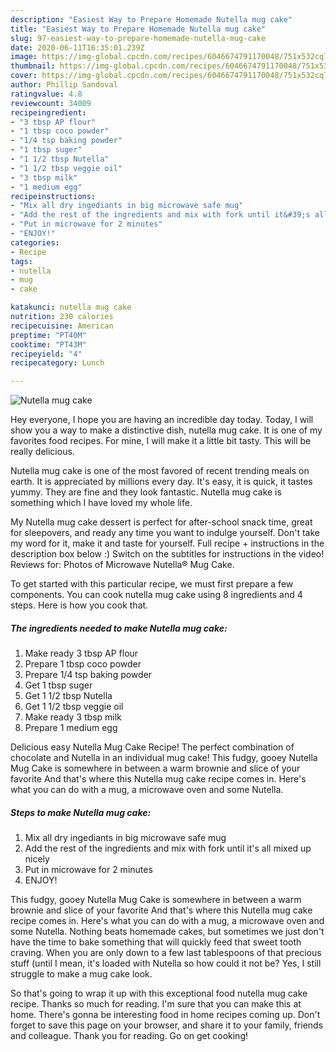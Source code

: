 ```yaml
---
description: "Easiest Way to Prepare Homemade Nutella mug cake"
title: "Easiest Way to Prepare Homemade Nutella mug cake"
slug: 97-easiest-way-to-prepare-homemade-nutella-mug-cake
date: 2020-06-11T16:35:01.239Z
image: https://img-global.cpcdn.com/recipes/6046674791170048/751x532cq70/nutella-mug-cake-recipe-main-photo.jpg
thumbnail: https://img-global.cpcdn.com/recipes/6046674791170048/751x532cq70/nutella-mug-cake-recipe-main-photo.jpg
cover: https://img-global.cpcdn.com/recipes/6046674791170048/751x532cq70/nutella-mug-cake-recipe-main-photo.jpg
author: Phillip Sandoval
ratingvalue: 4.8
reviewcount: 34009
recipeingredient:
- "3 tbsp AP flour"
- "1 tbsp coco powder"
- "1/4 tsp baking powder"
- "1 tbsp suger"
- "1 1/2 tbsp Nutella"
- "1 1/2 tbsp veggie oil"
- "3 tbsp milk"
- "1 medium egg"
recipeinstructions:
- "Mix all dry ingediants in big microwave safe mug"
- "Add the rest of the ingredients and mix with fork until it&#39;s all mixed up nicely"
- "Put in microwave for 2 minutes"
- "ENJOY!"
categories:
- Recipe
tags:
- nutella
- mug
- cake

katakunci: nutella mug cake 
nutrition: 230 calories
recipecuisine: American
preptime: "PT40M"
cooktime: "PT43M"
recipeyield: "4"
recipecategory: Lunch

---
```



![Nutella mug cake](https://img-global.cpcdn.com/recipes/6046674791170048/751x532cq70/nutella-mug-cake-recipe-main-photo.jpg)

Hey everyone, I hope you are having an incredible day today. Today, I will show you a way to make a distinctive dish, nutella mug cake. It is one of my favorites food recipes. For mine, I will make it a little bit tasty. This will be really delicious.

Nutella mug cake is one of the most favored of recent trending meals on earth. It is appreciated by millions every day. It's easy, it is quick, it tastes yummy. They are fine and they look fantastic. Nutella mug cake is something which I have loved my whole life.

My Nutella mug cake dessert is perfect for after-school snack time, great for sleepovers, and ready any time you want to indulge yourself. Don&#39;t take my word for it, make it and taste for yourself. Full recipe + instructions in the description box below :) Switch on the subtitles for instructions in the video! Reviews for: Photos of Microwave Nutella® Mug Cake.


To get started with this particular recipe, we must first prepare a few components. You can cook nutella mug cake using 8 ingredients and 4 steps. Here is how you cook that.

<!--inarticleads1-->

##### The ingredients needed to make Nutella mug cake:

1. Make ready 3 tbsp AP flour
1. Prepare 1 tbsp coco powder
1. Prepare 1/4 tsp baking powder
1. Get 1 tbsp suger
1. Get 1 1/2 tbsp Nutella
1. Get 1 1/2 tbsp veggie oil
1. Make ready 3 tbsp milk
1. Prepare 1 medium egg


Delicious easy Nutella Mug Cake Recipe! The perfect combination of chocolate and Nutella in an individual mug cake! This fudgy, gooey Nutella Mug Cake is somewhere in between a warm brownie and slice of your favorite And that&#39;s where this Nutella mug cake recipe comes in. Here&#39;s what you can do with a mug, a microwave oven and some Nutella. 

<!--inarticleads2-->

##### Steps to make Nutella mug cake:

1. Mix all dry ingediants in big microwave safe mug
1. Add the rest of the ingredients and mix with fork until it&#39;s all mixed up nicely
1. Put in microwave for 2 minutes
1. ENJOY!


This fudgy, gooey Nutella Mug Cake is somewhere in between a warm brownie and slice of your favorite And that&#39;s where this Nutella mug cake recipe comes in. Here&#39;s what you can do with a mug, a microwave oven and some Nutella. Nothing beats homemade cakes, but sometimes we just don&#39;t have the time to bake something that will quickly feed that sweet tooth craving. When you are only down to a few last tablespoons of that precious stuff (until I mean, it&#39;s loaded with Nutella so how could it not be? Yes, I still struggle to make a mug cake look. 

So that's going to wrap it up with this exceptional food nutella mug cake recipe. Thanks so much for reading. I'm sure that you can make this at home. There's gonna be interesting food in home recipes coming up. Don't forget to save this page on your browser, and share it to your family, friends and colleague. Thank you for reading. Go on get cooking!
